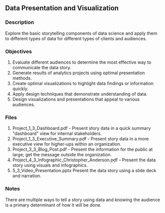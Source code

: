 ## Data Presentation and Visualization

### Description

Explore the basic storytelling components of data science and apply them to different types of data for different types of clients and audiences.

### Objectives

1. Evaluate different audiences to determine the most effective way to communicate the data story.
2. Generate results of analytics projects using optimal presentation methods.
3. Create optimal visualizations to highlight data findings or information quickly.
4. Apply design techniques that demonstrate understanding of data.
5. Design visualizations and presentations that appeal to various audiences.

### Files

1. Project_1_3_Dashboard.pdf - Present story data in a quick summary "dashboard" view for internal stakeholders.
2. Project_1_3_Executive_Summary.pdf - Present story data in a more executive view for higher-ups within an organization.
3. Project_3_3_Blog_Post.pdf - Present the information for the public at large; get the message outside the organization.
4. Project_4_3_Infographic_Christopher_Anderson.pdf - Present the data story using visuals and infographics. 
5. 5_3_Video_Presentation.pptx Present the data story using a slide deck and narration.

### Notes

There are multiple ways to tell a story using data and knowing the audience is a primary determinant of how it will be done.

